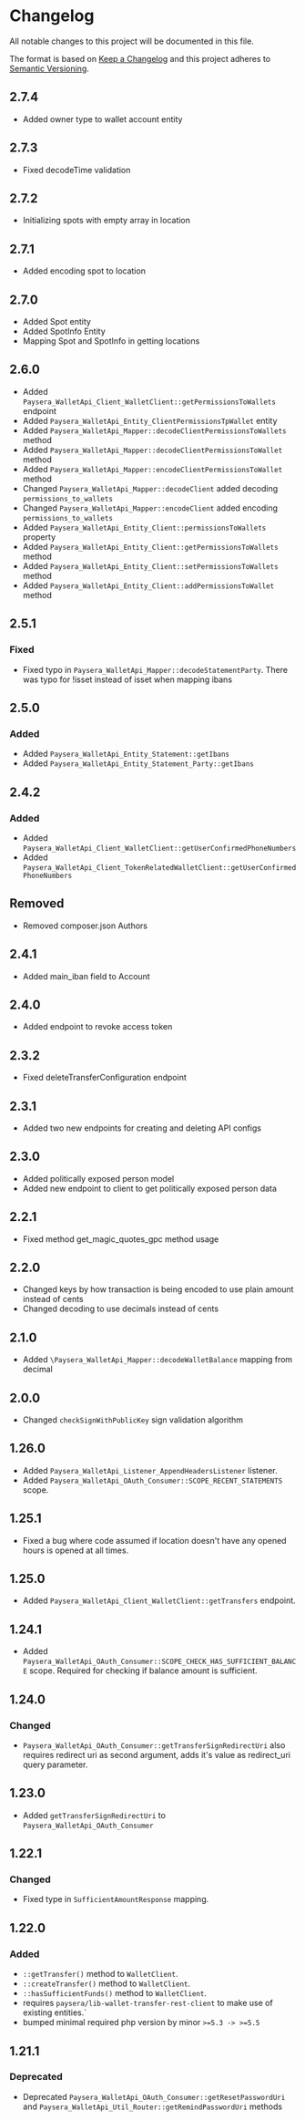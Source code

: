 # Changelog
All notable changes to this project will be documented in this file.

The format is based on [Keep a Changelog](http://keepachangelog.com/en/1.0.0/)
and this project adheres to [Semantic Versioning](http://semver.org/spec/v2.0.0.html).

## 2.7.4
- Added owner type to wallet account entity

## 2.7.3
- Fixed decodeTime validation

## 2.7.2
- Initializing spots with empty array in location

## 2.7.1
- Added encoding spot to location

## 2.7.0
- Added Spot entity
- Added SpotInfo Entity
- Mapping Spot and SpotInfo in getting locations

## 2.6.0
- Added `Paysera_WalletApi_Client_WalletClient::getPermissionsToWallets` endpoint
- Added `Paysera_WalletApi_Entity_ClientPermissionsTpWallet` entity
- Added `Paysera_WalletApi_Mapper::decodeClientPermissionsToWallets` method
- Added `Paysera_WalletApi_Mapper::decodeClientPermissionsToWallet` method
- Added `Paysera_WalletApi_Mapper::encodeClientPermissionsToWallet` method
- Changed `Paysera_WalletApi_Mapper::decodeClient` added decoding `permissions_to_wallets`
- Changed `Paysera_WalletApi_Mapper::encodeClient` added encoding `permissions_to_wallets`
- Added `Paysera_WalletApi_Entity_Client::permissionsToWallets` property
- Added `Paysera_WalletApi_Entity_Client::getPermissionsToWallets` method
- Added `Paysera_WalletApi_Entity_Client::setPermissionsToWallets` method
- Added `Paysera_WalletApi_Entity_Client::addPermissionsToWallet` method

## 2.5.1
### Fixed
- Fixed typo in `Paysera_WalletApi_Mapper::decodeStatementParty`. There was typo for !isset instead of isset when mapping ibans

## 2.5.0
### Added
- Added `Paysera_WalletApi_Entity_Statement::getIbans`
- Added `Paysera_WalletApi_Entity_Statement_Party::getIbans`

## 2.4.2
### Added
- Added `Paysera_WalletApi_Client_WalletClient::getUserConfirmedPhoneNumbers`
- Added `Paysera_WalletApi_Client_TokenRelatedWalletClient::getUserConfirmedPhoneNumbers`

## Removed
- Removed composer.json Authors

## 2.4.1
- Added main_iban field to Account

## 2.4.0
- Added endpoint to revoke access token

## 2.3.2
- Fixed deleteTransferConfiguration endpoint

## 2.3.1
- Added two new endpoints for creating and deleting API configs

## 2.3.0
- Added politically exposed person model
- Added new endpoint to client to get politically exposed person data

## 2.2.1
- Fixed method get_magic_quotes_gpc method usage

## 2.2.0
- Changed keys by how transaction is being encoded to use plain amount instead of cents
- Changed decoding to use decimals instead of cents

## 2.1.0
- Added `\Paysera_WalletApi_Mapper::decodeWalletBalance` mapping from decimal

## 2.0.0
- Changed `checkSignWithPublicKey` sign validation algorithm

## 1.26.0
- Added `Paysera_WalletApi_Listener_AppendHeadersListener` listener.
- Added `Paysera_WalletApi_OAuth_Consumer::SCOPE_RECENT_STATEMENTS` scope.

## 1.25.1
- Fixed a bug where code assumed if location doesn't have any opened hours is opened at all times.


## 1.25.0
- Added `Paysera_WalletApi_Client_WalletClient::getTransfers` endpoint.

## 1.24.1
- Added `Paysera_WalletApi_OAuth_Consumer::SCOPE_CHECK_HAS_SUFFICIENT_BALANCE` scope. Required for checking if balance amount is sufficient.

## 1.24.0
### Changed
- `Paysera_WalletApi_OAuth_Consumer::getTransferSignRedirectUri` also requires redirect uri as second argument, adds it's value as redirect_uri query parameter.

## 1.23.0
- Added `getTransferSignRedirectUri` to `Paysera_WalletApi_OAuth_Consumer`

## 1.22.1
### Changed
- Fixed type in `SufficientAmountResponse` mapping.

## 1.22.0
### Added
- `::getTransfer()` method to `WalletClient`.
- `::createTransfer()` method to `WalletClient`.
- `::hasSufficientFunds()` method to `WalletClient`.
- requires `paysera/lib-wallet-transfer-rest-client` to make use of existing entities.`
- bumped minimal required php version by minor `>=5.3 -> >=5.5`

## 1.21.1
### Deprecated
- Deprecated `Paysera_WalletApi_OAuth_Consumer::getResetPasswordUri` and `Paysera_WalletApi_Util_Router::getRemindPasswordUri` methods
